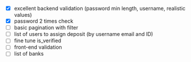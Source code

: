 - [x] excellent backend validation (password min length, username, realistic values)
- [x] password 2 times check
- [ ] basic pagination with filter
- [ ] list of users to assign deposit (by username email and ID)
- [ ] fine tune is_verified
- [ ] front-end validation
- [ ] list of banks
